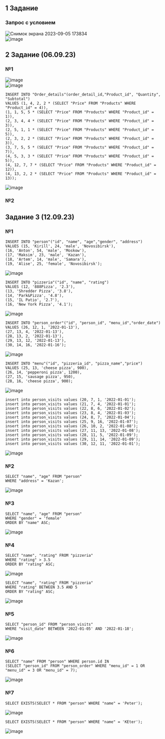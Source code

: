 ## 1 Задание
### Запрос с условием   
![Снимок экрана 2023-09-05 173834](https://github.com/IAmIngibitor/DB-practice-in-college/assets/109351663/6072d0b5-ef74-4700-a2fa-01ff7320465d)  
![image](https://github.com/IAmIngibitor/DB-practice-in-college/assets/109351663/cf28988f-68d2-4c5c-b7dd-3292d884f2b2)  
## 2 Задание (06.09.23) 
### №1
![image](https://github.com/IAmIngibitor/DB-practice-in-college/assets/109351663/3fe371de-f816-463d-9b04-a484dd19d00e)  
![image](https://github.com/IAmIngibitor/DB-practice-in-college/assets/109351663/4e83ca08-7ce4-457a-ad6f-5c4ce8ee7f78)  
```
INSERT INTO "Order_details"(order_detail_id,"Product_id", "Quantity", "Subtotal")
VALUES (1, 4, 2, 2 * (SELECT "Price" FROM "Products" WHERE "Product_id" = 4)),
(1, 1, 5, 5 * (SELECT "Price" FROM "Products" WHERE "Product_id" = 1)),
(2, 3, 4, 4 * (SELECT "Price" FROM "Products" WHERE "Product_id" = 3)),
(2, 5, 1, 1 * (SELECT "Price" FROM "Products" WHERE "Product_id" = 5)),
(2, 3, 2, 2 * (SELECT "Price" FROM "Products" WHERE "Product_id" = 3)),
(3, 7, 5, 5 * (SELECT "Price" FROM "Products" WHERE "Product_id" = 7)),
(4, 5, 3, 3 * (SELECT "Price" FROM "Products" WHERE "Product_id" = 5)),
(4, 12, 7, 7 * (SELECT "Price" FROM "Products" WHERE "Product_id" = 12)),
(4, 13, 2, 2 * (SELECT "Price" FROM "Products" WHERE "Product_id" = 13));
```
![image](https://github.com/IAmIngibitor/DB-practice-in-college/assets/109351663/35fd552d-634d-475a-9488-718fa9fcbef5)  
### №2  
## Задание 3 (12.09.23)  
### №1  
```
INSERT INTO "person"("id", "name", "age","gender", "address")
VALUES (15, 'Kirill', 24, 'male', 'Novosibirsk'),
(16, 'Anton', 54, 'male', 'Moskow'),
(17, 'Maksim', 23, 'male', 'Kazan'),
(18, 'Artem', 14, 'male', 'Samara'),
(19, 'Alise', 25, 'female', 'Novosibirsk');
```
![image](https://github.com/IAmIngibitor/DB-practice-in-college/assets/109351663/908f2593-71ce-4ca5-bf30-a4ce7e34f828)  
  
```
INSERT INTO "pizzeria"("id", "name", "rating")
VALUES (12, '888Pizza', '2.3'),
(13, 'Shredder Pizza', '3.8'),
(14, 'Park&Pizza', '4.8'),
(15, 'IL Patio', '2.7'),
(16, 'New York Pizza', '4.1');
```
![image](https://github.com/IAmIngibitor/DB-practice-in-college/assets/109351663/66e560ff-0811-4b4e-9d02-99fe98b84529)  
  
```
INSERT INTO "person_order"("id", "person_id", "menu_id","order_date")
VALUES (26, 12, 1, '2022-01-13'),
(27, 13, 4, '2022-01-13'),
(28, 13, 2, '2022-01-13'),
(29, 13, 12, '2022-01-13'),
(30, 14, 16, '2022-01-16');
```
![image](https://github.com/IAmIngibitor/DB-practice-in-college/assets/109351663/d12327bf-e49c-4edd-a70e-869b4a465ac1)  
  
```
INSERT INTO "menu"("id", "pizzeria_id", "pizza_name","price")
VALUES (25, 13, 'cheese pizza', 900),
(26, 14, 'pepperoni pizza', 1200),
(27, 15, 'sausage pizza', 950),
(28, 16, 'cheese pizza', 900);
```
![image](https://github.com/IAmIngibitor/DB-practice-in-college/assets/109351663/9152264f-707e-4dc9-aeac-efd7e60d7b23)  
  
```
insert into person_visits values (20, 7, 1, '2022-01-01');
insert into person_visits values (21, 7, 4, '2022-01-01');
insert into person_visits values (22, 8, 6, '2022-01-02');
insert into person_visits values (23, 8, 4, '2022-01-03');
insert into person_visits values (24, 8, 7, '2022-01-04');
insert into person_visits values (25, 9, 16, '2022-01-07');
insert into person_visits values (26, 10, 2, '2022-01-08');
insert into person_visits values (27, 11, 13, '2022-01-08');
insert into person_visits values (28, 11, 5, '2022-01-09');
insert into person_visits values (29, 11, 14, '2022-01-09');
insert into person_visits values (30, 12, 11, '2022-01-01');
```
![image](https://github.com/IAmIngibitor/DB-practice-in-college/assets/109351663/b9a03a41-5252-4003-8e5f-44cd53582477)    
  
### №2
```
SELECT "name", "age" FROM "person"
WHERE "address" = 'Kazan';
```
![image](https://github.com/IAmIngibitor/DB-practice-in-college/assets/109351663/6ef811cd-034d-40b0-b508-3e31bdbe298b)  
  
### №3
```
SELECT "name", "age" FROM "person"
WHERE "gender" = 'female'
ORDER BY "name" ASC;
```
![image](https://github.com/IAmIngibitor/DB-practice-in-college/assets/109351663/b5ee5f5e-65da-4a6d-a74f-de80ea2802f6)  
  
### №4
```
SELECT "name", "rating" FROM "pizzeria"
WHERE "rating" > 3.5
ORDER BY "rating" ASC;
```
![image](https://github.com/IAmIngibitor/DB-practice-in-college/assets/109351663/10519e79-c194-4766-bce5-45474ae03974)  
  
```
SELECT "name", "rating" FROM "pizzeria"
WHERE "rating" BETWEEN 3.5 AND 5
ORDER BY "rating" ASC;
```
![image](https://github.com/IAmIngibitor/DB-practice-in-college/assets/109351663/3f874d6e-2d6a-42d8-b4af-f7d7c2d8ddfc)  
  
### №5
```
SELECT "person_id" FROM "person_visits"
WHERE "visit_date" BETWEEN '2022-01-05' AND '2022-01-18';
```
![image](https://github.com/IAmIngibitor/DB-practice-in-college/assets/109351663/d4fd5a89-1ce8-4939-9077-69f29d098fa3)  
  
### №6
```
SELECT "name" FROM "person" WHERE person.id IN
(SELECT "person_id" FROM "person_order" WHERE "menu_id" = 1 OR "menu_id" = 3 OR "menu_id" = 7);
```
![image](https://github.com/IAmIngibitor/DB-practice-in-college/assets/109351663/99c5f8b9-e881-4f2c-bb62-391a3aa389f5)  
  
### №7
```
SELECT EXISTS(SELECT * FROM "person" WHERE "name" = 'Peter');
```
![image](https://github.com/IAmIngibitor/DB-practice-in-college/assets/109351663/1863f1e5-b8c1-4c22-b37b-158f84d50f0c)  
  
```
SELECT EXISTS(SELECT * FROM "person" WHERE "name" = 'KEter');
```
![image](https://github.com/IAmIngibitor/DB-practice-in-college/assets/109351663/39efd31d-4d48-44f0-9b54-fa9c99a11eb3)  
  






